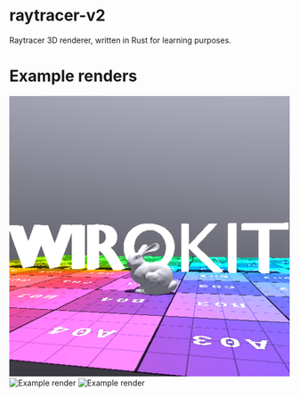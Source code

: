 # raytracer-v2

Raytracer 3D renderer, written in Rust for learning purposes.

# Example renders

![Example render](./doc/render.png)
![Example render](./doc/render_4k.png)
![Example render](./doc/render_san-miguel.png)